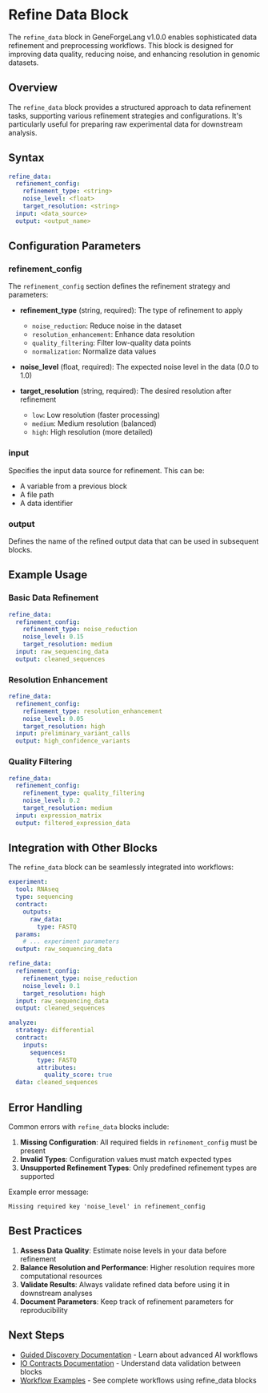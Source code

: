 # Refine Data Block

The `refine_data` block in GeneForgeLang v1.0.0 enables sophisticated data refinement and preprocessing workflows. This block is designed for improving data quality, reducing noise, and enhancing resolution in genomic datasets.

## Overview

The `refine_data` block provides a structured approach to data refinement tasks, supporting various refinement strategies and configurations. It's particularly useful for preparing raw experimental data for downstream analysis.

## Syntax

```yaml
refine_data:
  refinement_config:
    refinement_type: <string>
    noise_level: <float>
    target_resolution: <string>
  input: <data_source>
  output: <output_name>
```

## Configuration Parameters

### refinement_config

The `refinement_config` section defines the refinement strategy and parameters:

- **refinement_type** (string, required): The type of refinement to apply
  - `noise_reduction`: Reduce noise in the dataset
  - `resolution_enhancement`: Enhance data resolution
  - `quality_filtering`: Filter low-quality data points
  - `normalization`: Normalize data values

- **noise_level** (float, required): The expected noise level in the data (0.0 to 1.0)
  
- **target_resolution** (string, required): The desired resolution after refinement
  - `low`: Low resolution (faster processing)
  - `medium`: Medium resolution (balanced)
  - `high`: High resolution (more detailed)

### input

Specifies the input data source for refinement. This can be:
- A variable from a previous block
- A file path
- A data identifier

### output

Defines the name of the refined output data that can be used in subsequent blocks.

## Example Usage

### Basic Data Refinement

```yaml
refine_data:
  refinement_config:
    refinement_type: noise_reduction
    noise_level: 0.15
    target_resolution: medium
  input: raw_sequencing_data
  output: cleaned_sequences
```

### Resolution Enhancement

```yaml
refine_data:
  refinement_config:
    refinement_type: resolution_enhancement
    noise_level: 0.05
    target_resolution: high
  input: preliminary_variant_calls
  output: high_confidence_variants
```

### Quality Filtering

```yaml
refine_data:
  refinement_config:
    refinement_type: quality_filtering
    noise_level: 0.2
    target_resolution: medium
  input: expression_matrix
  output: filtered_expression_data
```

## Integration with Other Blocks

The `refine_data` block can be seamlessly integrated into workflows:

```yaml
experiment:
  tool: RNAseq
  type: sequencing
  contract:
    outputs:
      raw_data:
        type: FASTQ
  params:
    # ... experiment parameters
  output: raw_sequencing_data

refine_data:
  refinement_config:
    refinement_type: noise_reduction
    noise_level: 0.1
    target_resolution: high
  input: raw_sequencing_data
  output: cleaned_sequences

analyze:
  strategy: differential
  contract:
    inputs:
      sequences:
        type: FASTQ
        attributes:
          quality_score: true
  data: cleaned_sequences
```

## Error Handling

Common errors with `refine_data` blocks include:

1. **Missing Configuration**: All required fields in `refinement_config` must be present
2. **Invalid Types**: Configuration values must match expected types
3. **Unsupported Refinement Types**: Only predefined refinement types are supported

Example error message:
```
Missing required key 'noise_level' in refinement_config
```

## Best Practices

1. **Assess Data Quality**: Estimate noise levels in your data before refinement
2. **Balance Resolution and Performance**: Higher resolution requires more computational resources
3. **Validate Results**: Always validate refined data before using it in downstream analyses
4. **Document Parameters**: Keep track of refinement parameters for reproducibility

## Next Steps

- [Guided Discovery Documentation](guided_discovery.md) - Learn about advanced AI workflows
- [IO Contracts Documentation](io_contracts.md) - Understand data validation between blocks
- [Workflow Examples](../examples/) - See complete workflows using refine_data blocks